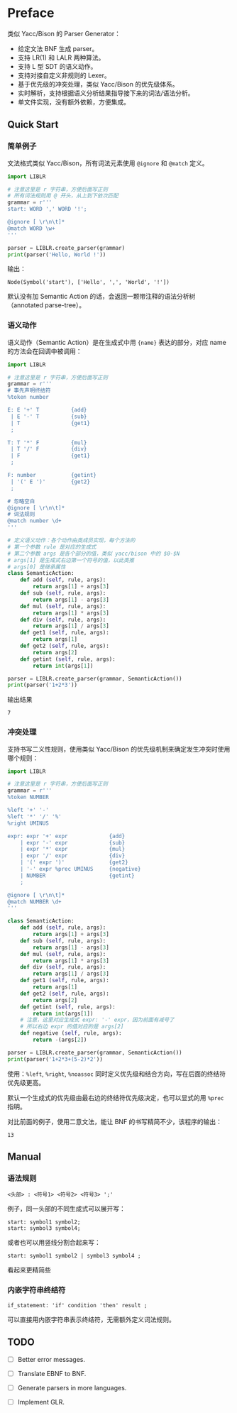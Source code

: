 # Preface

类似 Yacc/Bison 的 Parser Generator：

- 给定文法 BNF 生成 parser。
- 支持 LR(1) 和 LALR 两种算法。
- 支持 L 型 SDT 的语义动作。
- 支持对接自定义非规则的 Lexer。
- 基于优先级的冲突处理，类似 Yacc/Bison 的优先级体系。
- 实时解析，支持根据语义分析结果指导接下来的词法/语法分析。
- 单文件实现，没有额外依赖，方便集成。

## Quick Start

### 简单例子

文法格式类似 Yacc/Bison，所有词法元素使用 `@ignore` 和 `@match` 定义。

```python
import LIBLR

# 注意这里是 r 字符串，方便后面写正则
# 所有词法规则用 @ 开头，从上到下依次匹配
grammar = r'''
start: WORD ',' WORD '!';

@ignore [ \r\n\t]*
@match WORD \w+
'''

parser = LIBLR.create_parser(grammar)
print(parser('Hello, World !'))
```

输出：

```
Node(Symbol('start'), ['Hello', ',', 'World', '!'])
```

默认没有加 Semantic Action 的话，会返回一颗带注释的语法分析树（annotated parse-tree）。

### 语义动作

语义动作（Semantic Action）是在生成式中用 `{name}` 表达的部分，对应 name 的方法会在回调中被调用：


```python
import LIBLR

# 注意这里是 r 字符串，方便后面写正则
grammar = r'''
# 事先声明终结符
%token number

E: E '+' T          {add}
 | E '-' T          {sub}
 | T                {get1}
 ;

T: T '*' F          {mul}
 | T '/' F          {div}
 | F                {get1}
 ;

F: number           {getint}
 | '(' E ')'        {get2}
 ;

# 忽略空白
@ignore [ \r\n\t]*
# 词法规则
@match number \d+
'''

# 定义语义动作：各个动作由类成员实现，每个方法的
# 第一个参数 rule 是对应的生成式
# 第二个参数 args 是各个部分的值，类似 yacc/bison 中的 $0-$N 
# args[1] 是生成式右边第一个符号的值，以此类推
# args[0] 是继承属性
class SemanticAction:
    def add (self, rule, args):
        return args[1] + args[3]
    def sub (self, rule, args):
        return args[1] - args[3]
    def mul (self, rule, args):
        return args[1] * args[3]
    def div (self, rule, args):
        return args[1] / args[3]
    def get1 (self, rule, args):
        return args[1]
    def get2 (self, rule, args):
        return args[2]
    def getint (self, rule, args):
        return int(args[1])

parser = LIBLR.create_parser(grammar, SemanticAction())
print(parser('1+2*3'))
```

输出结果

```
7
```

### 冲突处理

支持书写二义性规则，使用类似 Yacc/Bison 的优先级机制来确定发生冲突时使用哪个规则：

```python
import LIBLR

# 注意这里是 r 字符串，方便后面写正则
grammar = r'''
%token NUMBER

%left '+' '-'
%left '*' '/' '%'
%right UMINUS

expr: expr '+' expr             {add}
    | expr '-' expr             {sub}
    | expr '*' expr             {mul}
    | expr '/' expr             {div}
    | '(' expr ')'              {get2}
    | '-' expr %prec UMINUS     {negative}
    | NUMBER                    {getint}
    ;

@ignore [ \r\n\t]*
@match NUMBER \d+
'''

class SemanticAction:
    def add (self, rule, args):
        return args[1] + args[3]
    def sub (self, rule, args):
        return args[1] - args[3]
    def mul (self, rule, args):
        return args[1] * args[3]
    def div (self, rule, args):
        return args[1] / args[3]
    def get1 (self, rule, args):
        return args[1]
    def get2 (self, rule, args):
        return args[2]
    def getint (self, rule, args):
        return int(args[1])
    # 注意，这里对应生成式 expr: '-' expr，因为前面有减号了
    # 所以右边 expr 的值对应的是 args[2]
    def negative (self, rule, args):
        return -(args[2])

parser = LIBLR.create_parser(grammar, SemanticAction())
print(parser('1+2*3+(5-2)*2'))
```

使用：`%left`, `%right`, `%noassoc` 同时定义优先级和结合方向，写在后面的终结符优先级更高。

默认一个生成式的优先级由最右边的终结符优先级决定，也可以显式的用 `%prec` 指明。

对比前面的例子，使用二意文法，能让 BNF 的书写精简不少，该程序的输出：

```
13
```

## Manual

### 语法规则

```
<头部> : <符号1> <符号2> <符号3> ';'
```

例子，同一头部的不同生成式可以展开写：

```
start: symbol1 symbol2;
start: symbol3 symbol4;
```

或者也可以用竖线分割合起来写：

```
start: symbol1 symbol2 | symbol3 symbol4 ;
```

看起来更精简些

### 内嵌字符串终结符

```
if_statement: 'if' condition 'then' result ;
```

可以直接用内嵌字符串表示终结符，无需额外定义词法规则。


## TODO 

- [ ] Better error messages.
- [ ] Translate EBNF to BNF.
- [ ] Generate parsers in more languages.
- [ ] Implement GLR.

